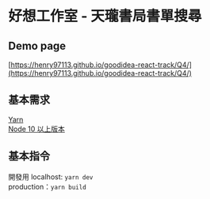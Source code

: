 # 好想工作室 - 天瓏書局書單搜尋
## Demo page
[https://henry97113.github.io/goodidea-react-track/Q4/](https://henry97113.github.io/goodidea-react-track/Q4/)

## 基本需求
[Yarn](https://yarnpkg.com)
<br />
[Node 10 以上版本](https://nodejs.org)

## 基本指令
開發用 localhost: `yarn dev`
<br />
production：`yarn build`